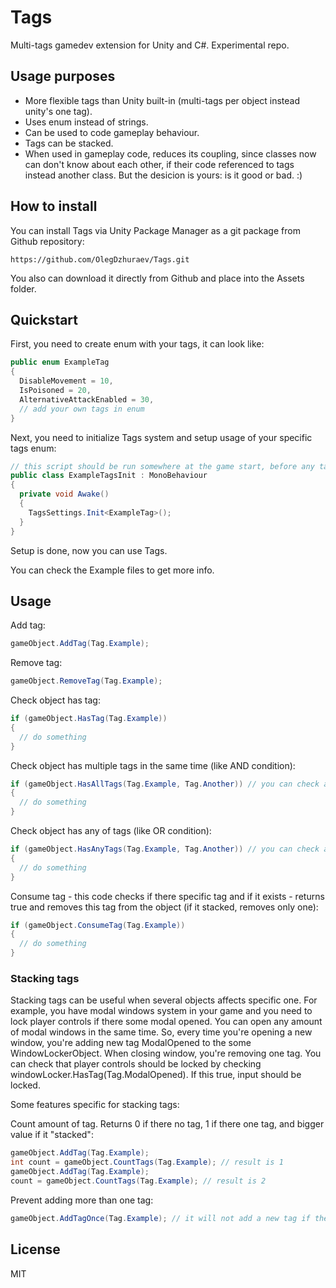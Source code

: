 # Tags
Multi-tags gamedev extension for Unity and C#. Experimental repo.

## Usage purposes
- More flexible tags than Unity built-in (multi-tags per object instead unity's one tag).
- Uses enum instead of strings.
- Can be used to code gameplay behaviour.
- Tags can be stacked.
- When used in gameplay code, reduces its coupling, since classes now can don't know about each other, if their code referenced to tags instead another class. But the desicion is yours: is it good or bad. :)

## How to install
You can install Tags via Unity Package Manager as a git package from Github repository:
```
https://github.com/OlegDzhuraev/Tags.git
```
You also can download it directly from Github and place into the Assets folder.

## Quickstart

First, you need to create enum with your tags, it can look like:
```cs
public enum ExampleTag
{
  DisableMovement = 10,
  IsPoisoned = 20,
  AlternativeAttackEnabled = 30,
  // add your own tags in enum
}
```

Next, you need to initialize Tags system and setup usage of your specific tags enum:
```cs 
// this script should be run somewhere at the game start, before any tags usage occurs.
public class ExampleTagsInit : MonoBehaviour
{
  private void Awake()
  {
    TagsSettings.Init<ExampleTag>();
  }
}
```
Setup is done, now you can use Tags.

You can check the Example files to get more info.

## Usage
Add tag:
```cs
gameObject.AddTag(Tag.Example);
```

Remove tag:
```cs
gameObject.RemoveTag(Tag.Example);
```

Check object has tag:
```cs
if (gameObject.HasTag(Tag.Example))
{
  // do something
}
```

Check object has multiple tags in the same time (like AND condition):
```cs
if (gameObject.HasAllTags(Tag.Example, Tag.Another)) // you can check any amount of tags
{
  // do something
}
```

Check object has any of tags (like OR condition):
```cs
if (gameObject.HasAnyTags(Tag.Example, Tag.Another)) // you can check any amount of tags
{
  // do something
}
```

Consume tag - this code checks if there specific tag and if it exists - returns true and removes this tag from the object (if it stacked, removes only one):
```cs
if (gameObject.ConsumeTag(Tag.Example)) 
{
  // do something
}
```

### Stacking tags
Stacking tags can be useful when several objects affects specific one. 
For example, you have modal windows system in your game and you need to lock player controls if there some modal opened. You can open any amount of modal windows in the same time. 
So, every time you're opening a new window, you're adding new tag ModalOpened to the some WindowLockerObject. When closing window, you're removing one tag.
You can check that player controls should be locked by checking windowLocker.HasTag(Tag.ModalOpened). If this true, input should be locked.

Some features specific for stacking tags:

Count amount of tag. Returns 0 if there no tag, 1 if there one tag, and bigger value if it "stacked":
```cs
gameObject.AddTag(Tag.Example);
int count = gameObject.CountTags(Tag.Example); // result is 1
gameObject.AddTag(Tag.Example);
count = gameObject.CountTags(Tag.Example); // result is 2
```

Prevent adding more than one tag:
```cs
gameObject.AddTagOnce(Tag.Example); // it will not add a new tag if there already added at least one
```

## License 
MIT
